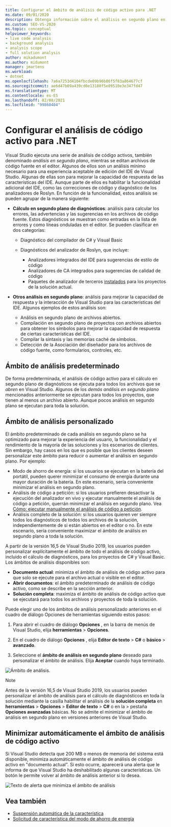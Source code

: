 ```yaml
---
title: Configurar el ámbito de análisis de código activo para .NET
ms.date: 09/01/2020
description: Obtenga información sobre el análisis en segundo plano en Visual Studio. Vea cómo limitar el análisis al documento visible, a todos los documentos abiertos o a todos los archivos y proyectos.
ms.custom: SEO-VS-2020
ms.topic: conceptual
helpviewer_keywords:
- live code analysis
- background analysis
- analysis scope
- full solution analysis
author: mikadumont
ms.author: midumont
manager: jmartens
ms.workload:
- dotnet
ms.openlocfilehash: 7a6a7253d4104fbcde09b96b86f5f83a864677cf
ms.sourcegitcommit: ae6d47b09a439cd0e13180f5e89510e3e347fd47
ms.translationtype: MT
ms.contentlocale: es-ES
ms.lasthandoff: 02/08/2021
ms.locfileid: "99860404"
---
```

# <a name="configure-live-code-analysis-for-net"></a>Configurar el análisis de código activo para .NET

Visual Studio ejecuta una serie de análisis de código activos, también denominado *análisis en segundo plano*, mientras se editan archivos de código fuente en el editor. Algunos de ellos son un análisis mínimo necesario para una experiencia aceptable de edición del IDE de Visual Studio. Algunas de ellas son para mejorar la capacidad de respuesta de las características del IDE. Aunque parte de ellos es habilitar la funcionalidad adicional del IDE, como las correcciones de código y diagnóstico de los analizadores de Roslyn. En función de la funcionalidad, estos análisis se pueden agrupar de la manera siguiente:

- **Cálculo en segundo plano de diagnósticos**: análisis para calcular los errores, las advertencias y las sugerencias en los archivos de código fuente. Estos diagnósticos se muestran como entradas en la lista de errores y como líneas onduladas en el editor. Se pueden clasificar en dos categorías:
  - Diagnóstico del compilador de C# y Visual Basic
  - Diagnósticos del analizador de Roslyn, que incluye:

    - Analizadores integrados del IDE para sugerencias de estilo de código
    - Analizadores de CA integrados para sugerencias de calidad de código
    - Paquetes de analizador de terceros [instalados](./install-roslyn-analyzers.md) para los proyectos de la solución actual.

- **Otros análisis en segundo plano**: análisis para mejorar la capacidad de respuesta y la interacción de Visual Studio para las características del IDE. Algunos ejemplos de estos análisis son:
  - Análisis en segundo plano de archivos abiertos.
  - Compilación en segundo plano de proyectos con archivos abiertos para obtener los símbolos para mejorar la capacidad de respuesta de ciertas características del IDE.
  - Compilar la sintaxis y las memorias caché de símbolos.
  - Detección de la Asociación del diseñador para los archivos de código fuente, como formularios, controles, etc.

## <a name="default-analysis-scope"></a>Ámbito de análisis predeterminado

De forma predeterminada, el análisis de código activo para el cálculo en segundo plano de diagnósticos se ejecuta para todos los archivos que se _abren_ en Visual Studio. Algunos de los _demás análisis en segundo plano_ mencionados anteriormente se ejecutan para todos los proyectos, que tienen al menos un archivo abierto. Aunque pocos análisis en segundo plano se ejecutan para toda la solución.

## <a name="custom-analysis-scope"></a>Ámbito de análisis personalizado

El ámbito predeterminado de cada análisis en segundo plano se ha optimizado para mejorar la experiencia del usuario, la funcionalidad y el rendimiento de la mayoría de las soluciones y los escenarios de clientes. Sin embargo, hay casos en los que es posible que los clientes deseen personalizar este ámbito para reducir o aumentar el análisis en segundo plano. Por ejemplo:

- Modo de ahorro de energía: si los usuarios se ejecutan en la batería del portátil, pueden querer minimizar el consumo de energía durante una mayor duración de la batería. En este escenario, sería conveniente minimizar el análisis en segundo plano.
- Análisis de código a petición: si los usuarios prefieren desactivar la ejecución del analizador en vivo y ejecutar manualmente el análisis de código a petición, querrán minimizar el análisis en segundo plano. Vea [Cómo: ejecutar manualmente el análisis de código a petición](./how-to-run-code-analysis-manually-for-managed-code.md).
- Análisis completo de la solución: si los usuarios quieren ver siempre todos los diagnósticos de todos los archivos de la solución, independientemente de si están abiertos en el editor o no. En este escenario, sería conveniente maximizar el ámbito de análisis en segundo plano a toda la solución.

A partir de la versión 16,5 de Visual Studio 2019, los usuarios pueden personalizar explícitamente el ámbito de todo el análisis de código activo, incluido el cálculo de diagnósticos, para los proyectos de C# y Visual Basic. Los ámbitos de análisis disponibles son:

- **Documento actual**: minimiza el ámbito de análisis de código activo para que solo se ejecute para el archivo actual o visible en el editor.
- **Abrir documentos**: el ámbito predeterminado de análisis de código activo, como se describe en la sección anterior.
- **Solución completa**: maximiza el ámbito de análisis de código activo que se ejecutará para todos los archivos y proyectos de toda la solución.

Puede elegir uno de los ámbitos de análisis personalizado anteriores en el cuadro de diálogo Opciones de herramientas siguiendo estos pasos:

1. Para abrir el cuadro de diálogo **Opciones** , en la barra de menús de Visual Studio, elija **herramientas**  >  **Opciones**.

2. En el cuadro de diálogo **Opciones** , elija **Editor de texto**  >  **C#** o **básico**  >  **avanzado**.

3. Seleccione el **ámbito de análisis en segundo plano** deseado para personalizar el ámbito de análisis. Elija **Aceptar** cuando haya terminado.

![Ámbito de análisis.](./media/background-analysis-scope.png)

> [!NOTE]
> Antes de la versión 16,5 de Visual Studio 2019, los usuarios pueden personalizar el ámbito de análisis para el cálculo de diagnósticos en toda la solución mediante la casilla habilitar el análisis de la **solución completa** en **herramientas**  >  **Opciones**  >  **Editor de texto**  >  **C#** o en la   >  pestaña **Opciones avanzadas** básicas. No se admite el minimizar el ámbito de análisis en segundo plano en versiones anteriores de Visual Studio.

## <a name="automatically-minimize-live-code-analysis-scope"></a>Minimizar automáticamente el ámbito de análisis de código activo

Si Visual Studio detecta que 200 MB o menos de memoria del sistema está disponible, minimiza automáticamente el ámbito de análisis de código activo en "documento actual". Si esto ocurre, aparecerá una alerta que le informa de que Visual Studio ha deshabilitado algunas características. Un botón le permite volver al ámbito de análisis anterior si lo desea.

![Texto de alerta que minimiza el ámbito de análisis](./media/fsa_alert.png)

## <a name="see-also"></a>Vea también

- [Suspensión automática de la característica](./automatic-feature-suspension.md)
- [Solicitud de característica del modo de ahorro de energía](https://github.com/dotnet/roslyn/issues/38429)
